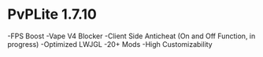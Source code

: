 # PvPLite 1.7.10

-FPS Boost
-Vape V4 Blocker
-Client Side Anticheat (On and Off Function, in progress)
-Optimized LWJGL
-20+ Mods
-High Customizability
